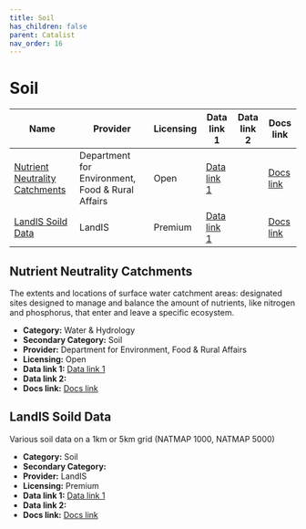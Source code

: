 ```yaml
---
title: Soil
has_children: false
parent: Catalist
nav_order: 16
---
```


# Soil

| Name                                                              | Provider                                         | Licensing | Data link 1                                                                                                           | Data link 2 | Docs link                                                                                       |
| ----------------------------------------------------------------- | ------------------------------------------------ | --------- | --------------------------------------------------------------------------------------------------------------------- | ----------- | ----------------------------------------------------------------------------------------------- |
| [Nutrient Neutrality Catchments](#nutrient-neutrality-catchments) | Department for Environment, Food & Rural Affairs | Open      | [Data link 1](https://naturalengland-defra.opendata.arcgis.com/datasets/nutrient-neutrality-catchments-england/about) |             | [Docs link](https://environment.data.gov.uk/defra/c11d1558-7d2f-4a71-9c20-93f02d148ef5/details) |
| [LandIS Soild Data](#landis-soild-data)                           | LandIS                                           | Premium   | [Data link 1](https://www.landis.org.uk/data/pricer.cfm)                                                              |             | [Docs link](https://www.landis.org.uk/data/natmap.cfm)                                          |

## Nutrient Neutrality Catchments

The extents and locations of surface water catchment areas: designated sites designed to manage and balance the amount of nutrients, like nitrogen and phosphorus, that enter and leave a specific ecosystem.

- **Category:** Water & Hydrology
- **Secondary Category:** Soil
- **Provider:** Department for Environment, Food & Rural Affairs
- **Licensing:** Open
- **Data link 1:** [Data link 1](https://naturalengland-defra.opendata.arcgis.com/datasets/nutrient-neutrality-catchments-england/about)
- **Data link 2:** 
- **Docs link:** [Docs link](https://environment.data.gov.uk/defra/c11d1558-7d2f-4a71-9c20-93f02d148ef5/details)



## LandIS Soild Data

Various soil data on a 1km or 5km grid (NATMAP 1000, NATMAP 5000)

- **Category:** Soil
- **Secondary Category:** 
- **Provider:** LandIS
- **Licensing:** Premium
- **Data link 1:** [Data link 1](https://www.landis.org.uk/data/pricer.cfm)
- **Data link 2:** 
- **Docs link:** [Docs link](https://www.landis.org.uk/data/natmap.cfm)

